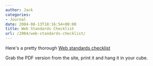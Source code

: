 ```yaml
---
author: Jack
categories:
- Journal
date: 2004-08-13T18:16:54+00:00
title: Web Standards Checklist
url: /2004/web-standards-checklist/
---
```


Here's a pretty thorough [Web standards checklist][1]

Grab the PDF version from the site, print it and hang it in your cube.

 [1]: http://www.maxdesign.com.au/presentation/checklist.cfm
